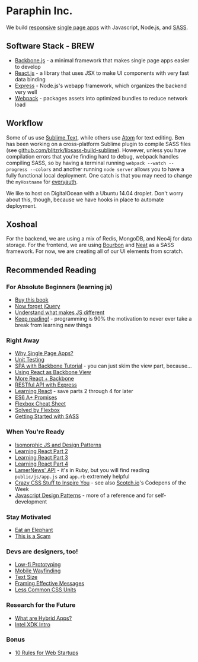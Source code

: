 # Paraphin Inc.

We build [responsive][1] [single page apps][2] with Javascript, Node.js, and [SASS][12].

## Software Stack - BREW

* [Backbone.js][3] - a minimal framework that makes single page apps easier to develop
* [React.js][4] - a library that uses JSX to make UI components with very fast data binding
* [Express][5] - Node.js's webapp framework, which organizes the backend very well
* [Webpack][6] - packages assets into optimized bundles to reduce network load

## Workflow

Some of us use [Sublime Text][7], while others use [Atom][8] for text editing. Ben has been working on a cross-platform Sublime plugin to compile SASS files (see [github.com/blitzrk/libsass-build-sublime](https://github.com/blitzrk/libsass-build-sublime)). However, unless you have compilation errors that you're finding hard to debug, webpack handles compiling SASS, so by having a terminal running `webpack --watch --progress --colors` and another running `node server` allows you to have a fully functional local deployment. One catch is that you may need to change the `myHostname` for [everyauth][9].

We like to host on DigitalOcean with a Ubuntu 14.04 droplet. Don't worry about this, though, because we have hooks in place to automate deployment.

## Xoshoal

For the backend, we are using a mix of Redis, MongoDB, and Neo4j for data storage. For the frontend, we are using [Bourbon][10] and [Neat][11] as a SASS framework. For now, we are creating all of our UI elements from scratch.

## Recommended Reading

### For Absolute Beginners (learning js)

* [Buy this book](http://smile.amazon.com/Software-Engineer-Learns-JavaScript-jQuery-ebook/dp/B00GAMTRI8/ref=sr_1_1?ie=UTF8&qid=1414525426&sr=8-1&keywords=javascript+html5)
* [Now forget jQuery](http://tutorialzine.com/2014/06/10-tips-for-writing-javascript-without-jquery/)
* [Understand what makes JS different](http://robotlolita.me/2011/10/09/understanding-javascript-oop.html)
* [Keep reading!](http://www.html5rocks.com/en/) - programming is 90% the motivation to never ever take a break from learning new things

### Right Away

* [Why Single Page Apps?][2]
* [Unit Testing](http://code.tutsplus.com/articles/unit-testing-succintly-strategies-for-unit-tests--cms-22414)
* [SPA with Backbone Tutorial](http://code.tutsplus.com/tutorials/single-page-todo-application-with-backbonejs--cms-21417) - you can just skim the view part, because...
* [Using React as Backbone View](http://www.thomasboyt.com/2013/12/17/using-reactjs-as-a-backbone-view.html)
* [More React + Backbone](https://medium.com/react-tutorials/react-backbone-model-8aaec65a546c)
* [RESTful API with Express](http://scotch.io/tutorials/javascript/build-a-restful-api-using-node-and-express-4)
* [Learning React](http://scotch.io/tutorials/javascript/learning-react-getting-started-and-concepts) - save parts 2 through 4 for later
* [ES6 A+ Promises](http://www.html5rocks.com/en/tutorials/es6/promises/)
* [Flexbox Cheat Sheet](http://www.sketchingwithcss.com/samplechapter/cheatsheet.html)
* [Solved by Flexbox](http://philipwalton.github.io/solved-by-flexbox/)
* [Getting Started with SASS](http://scotch.io/tutorials/css/getting-started-with-sass)

### When You're Ready

* [Isomorphic JS and Design Patterns](http://blog.nodejitsu.com/scaling-isomorphic-javascript-code/)
* [Learning React Part 2](http://scotch.io/tutorials/javascript/build-a-real-time-twitter-stream-with-node-and-react-js)
* [Learning React Part 3](http://scotch.io/tutorials/javascript/getting-to-know-flux-the-react-js-architecture)
* [Learning React Part 4](http://scotch.io/tutorials/javascript/creating-a-simple-shopping-cart-with-react-js-and-flux)
* [LamerNews' API](https://github.com/antirez/lamernews) - it's in Ruby, but you will find reading `public/js/app.js` and `app.rb` extremely helpful
* [Crazy CSS Stuff to Inspire You](http://tympanus.net/codrops/2013/07/05/using-custom-data-attributes-and-pseudo-elements/) - see also [Scotch.io](http://scotch.io/)'s Codepens of the Week
* [Javascript Design Patterns](http://addyosmani.com/resources/essentialjsdesignpatterns/book/) - more of a reference and for self-development

### Stay Motivated

* [Eat an Elephant](http://www.smashingmagazine.com/2014/10/17/be-a-better-designer-by-eating-an-elephant/)
* [This is a Scam](https://thegrid.io/)

### Devs are designers, too!

* [Low-fi Prototyping](http://www.smashingmagazine.com/2014/10/06/the-skeptics-guide-to-low-fidelity-prototyping/)
* [Mobile Wayfinding](http://www.smashingmagazine.com/2014/10/13/wayfinding-for-the-mobile-web/)
* [Text Size](http://www.smashingmagazine.com/2014/09/29/balancing-line-length-font-size-responsive-web-design/)
* [Framing Effective Messages](http://www.smashingmagazine.com/2014/11/11/framing-effective-messages-to-motivate-your-users/)
* [Less Common CSS Units](http://code.tutsplus.com/articles/7-css-units-you-might-not-know-about--cms-22573)

### Research for the Future

* [What are Hybrid Apps?](http://www.smashingmagazine.com/2014/10/21/providing-a-native-experience-with-web-technologies/)
* [Intel XDK Intro](http://code.tutsplus.com/articles/getting-started-with-intel-xdk--cms-22205)

### Bonus

* [10 Rules for Web Startups](http://evhead.com/2005/11/ten-rules-for-web-startups.asp)


[1]: https://developers.google.com/web/fundamentals/layouts/rwd-fundamentals/
[2]: http://singlepageappbook.com/goal.html
[3]: http://backbonejs.org/
[4]: http://facebook.github.io/react/
[5]: http://expressjs.com/
[6]: http://webpack.github.io/docs/what-is-webpack.html
[7]: http://www.sublimetext.com/3
[8]: https://atom.io/
[9]: https://www.npmjs.org/package/everyauth
[10]: http://bourbon.io/
[11]: http://neat.bourbon.io/
[12]: http://sass-lang.com/
